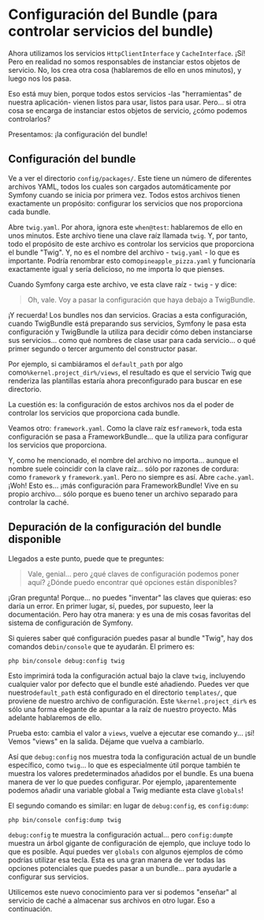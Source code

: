 # Configuración del Bundle (para controlar servicios del bundle)

Ahora utilizamos los servicios `HttpClientInterface` y `CacheInterface`. ¡Sí! Pero en realidad no somos responsables de instanciar estos objetos de servicio. No, los crea otra cosa (hablaremos de ello en unos minutos), y luego nos los pasa.

Eso está muy bien, porque todos estos servicios -las "herramientas" de nuestra aplicación- vienen listos para usar, listos para usar. Pero... si otra cosa se encarga de instanciar estos objetos de servicio, ¿cómo podemos controlarlos?

Presentamos: ¡la configuración del bundle!

## Configuración del bundle

Ve a ver el directorio `config/packages/`. Este tiene un número de diferentes archivos YAML, todos los cuales son cargados automáticamente por Symfony cuando se inicia por primera vez. Todos estos archivos tienen exactamente un propósito: configurar los servicios que nos proporciona cada bundle.

Abre `twig.yaml`. Por ahora, ignora este `when@test`: hablaremos de ello en unos minutos. Este archivo tiene una clave raíz llamada `twig`. Y, por tanto, todo el propósito de este archivo es controlar los servicios que proporciona el bundle "Twig". Y, no es el nombre del archivo - `twig.yaml` - lo que es importante. Podría renombrar esto como`pineapple_pizza.yaml` y funcionaría exactamente igual y sería delicioso, no me importa lo que pienses.

Cuando Symfony carga este archivo, ve esta clave raíz - `twig` - y dice:

> Oh, vale. Voy a pasar la configuración que haya debajo a TwigBundle.

¡Y recuerda! Los bundles nos dan servicios. Gracias a esta configuración, cuando TwigBundle está preparando sus servicios, Symfony le pasa esta configuración y TwigBundle la utiliza para decidir cómo deben instanciarse sus servicios... como qué nombres de clase usar para cada servicio... o qué primer segundo o tercer argumento del constructor pasar.

Por ejemplo, si cambiáramos el `default_path` por algo como`%kernel.project_dir%/views`, el resultado es que el servicio Twig que renderiza las plantillas estaría ahora preconfigurado para buscar en ese directorio.

La cuestión es: la configuración de estos archivos nos da el poder de controlar los servicios que proporciona cada bundle.

Veamos otro: `framework.yaml`. Como la clave raíz es`framework`, toda esta configuración se pasa a FrameworkBundle... que la utiliza para configurar los servicios que proporciona.

Y, como he mencionado, el nombre del archivo no importa... aunque el nombre suele coincidir con la clave raíz... sólo por razones de cordura: como `framework` y `framework.yaml`. Pero no siempre es así. Abre `cache.yaml`. ¡Woh! Esto es... ¡más configuración para FrameworkBundle! Vive en su propio archivo... sólo porque es bueno tener un archivo separado para controlar la caché.

## Depuración de la configuración del bundle disponible

Llegados a este punto, puede que te preguntes:

> Vale, genial... pero ¿qué claves de configuración podemos poner aquí? ¿Dónde puedo
> encontrar qué opciones están disponibles?

¡Gran pregunta! Porque... no puedes "inventar" las claves que quieras: eso daría un error. En primer lugar, sí, puedes, por supuesto, leer la documentación. Pero hay otra manera: y es una de mis cosas favoritas del sistema de configuración de Symfony.

Si quieres saber qué configuración puedes pasar al bundle "Twig", hay dos comandos de`bin/console` que te ayudarán. El primero es:

```terminal
php bin/console debug:config twig
```

Esto imprimirá toda la configuración actual bajo la clave `twig`, incluyendo cualquier valor por defecto que el bundle esté añadiendo. Puedes ver que nuestro`default_path` está configurado en el directorio `templates/`, que proviene de nuestro archivo de configuración. Este `%kernel.project_dir%` es sólo una forma elegante de apuntar a la raíz de nuestro proyecto. Más adelante hablaremos de ello.

Prueba esto: cambia el valor a `views`, vuelve a ejecutar ese comando y... ¡sí! Vemos "views" en la salida. Déjame que vuelva a cambiarlo.

Así que `debug:config` nos muestra toda la configuración actual de un bundle específico, como `twig`... lo que es especialmente útil porque también te muestra los valores predeterminados añadidos por el bundle. Es una buena manera de ver lo que puedes configurar. Por ejemplo, ¡aparentemente podemos añadir una variable global a Twig mediante esta clave `globals`!

El segundo comando es similar: en lugar de `debug:config`, es `config:dump`:

```terminal
php bin/console config:dump twig
```

`debug:config` te muestra la configuración actual... pero `config:dump`te muestra un árbol gigante de configuración de ejemplo, que incluye todo lo que es posible. Aquí puedes ver `globals` con algunos ejemplos de cómo podrías utilizar esa tecla. Esta es una gran manera de ver todas las opciones potenciales que puedes pasar a un bundle... para ayudarle a configurar sus servicios.

Utilicemos este nuevo conocimiento para ver si podemos "enseñar" al servicio de caché a almacenar sus archivos en otro lugar. Eso a continuación.